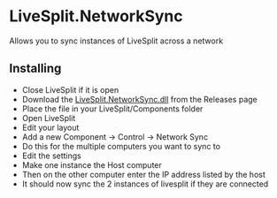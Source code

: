 # LiveSplit.NetworkSync
Allows you to sync instances of LiveSplit across a network

## Installing
  - Close LiveSplit if it is open
  - Download the [LiveSplit.NetworkSync.dll](https://github.com/ShootMe/LiveSplit.NetworkSync/raw/master/Components/LiveSplit.NetworkSync.dll) from the Releases page
  - Place the file in your LiveSplit/Components folder
  - Open LiveSplit
  - Edit your layout
  - Add a new Component -> Control -> Network Sync
  - Do this for the multiple computers you want to sync to
  - Edit the settings
  - Make one instance the Host computer
  - Then on the other computer enter the IP address listed by the host
  - It should now sync the 2 instances of livesplit if they are connected